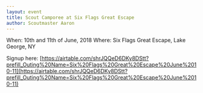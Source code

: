 ```yaml
---
layout: event
title: Scout Camporee at Six Flags Great Escape
author: Scoutmaster Aaron
---
```

When: 10th and 11th of June, 2018
Where: Six Flags Great Escape, Lake George, NY

Signup here: [https://airtable.com/shrJQQeD6DKy8DStt?prefill_Outing%20Name=Six%20Flags%20Great%20Escape%20June%2010-11](https://airtable.com/shrJQQeD6DKy8DStt?prefill_Outing%20Name=Six%20Flags%20Great%20Escape%20June%2010-11)
